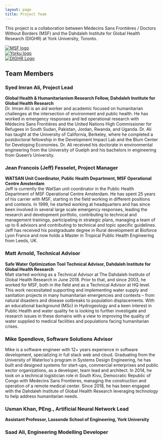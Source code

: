 ```yaml
---
layout: page
title: Project Team
---
```

This project is a collaboration between Médecins Sans Frontières / Doctors Without Borders (MSF) and the Dahdaleh Institute for Global Health Research (DIGHR) at York University, Toronto.

  <div class="column">
  <a href="https://www.doctorswithoutborders.ca/" target="_blank" rel="noopener">
    <img src="{{ site.baseurl }}/public/images/MSF_logo.jpg" alt="MSF logo" margin="5px 5px 5px 5px">
    </a>
  </div>
 <div class="column">
  <a href="http://dighr.yorku.ca/" target="_blank" rel="noopener">
 <img src="{{ site.baseurl }}/public/images/yorku_logo.png" alt="Yorku logo" margin="5px 5px 5px 5px">
    </a>
  </div>
  <div class="column">
   <a href="http://dighr.yorku.ca/" target="_blank" rel="noopener">
     <img src="{{ site.baseurl }}/public/images/DIGHRlogo-red.png" alt="DIGHR Logo" margin="5px 5px 5px 5px">
     </a>
  </div>

<div>
<h2>Team Members</h2>

<h3>Syed Imran Ali, Project Lead</h3>
<b>Global Health & Humanitarianism Research Fellow, Dahdaleh Institute for Global Health Research</b><br>
Dr. Imran Ali is an aid worker and academic focused on humanitarian challenges at the intersection of environment and public health. He has worked in emergency responses and led operational research with Médecins Sans Frontières and the United Nations High Commissioner for Refugees in South Sudan, Pakistan, Jordan, Rwanda, and Uganda. Dr. Ali has taught at the University of California, Berkeley, where he completed a postdoctoral fellowship in the Development Impact Lab and the Blum Center for Developing Economies. Dr. Ali received his doctorate in environmental engineering from the University of Guelph and his bachelors in engineering from Queen’s University.

<h3>Jean Francois (Jeff) Fesselet, Project Manager</h3>
<b>WATSAN Unit Coordinator, Public Health Department, MSF Operational Centre Amsterdam</b><br>
Jeff is currently the WatSan unit coordinator in the Public Health Department of MSF Operational Centre Amsterdam. 
He has spent 25 years of his carrier with MSF, starting in the field working in different positions and contexts. In 1999, he started working at headquarters and has since been involved in several large scale emergency responses, leading the research and development portfolio, contributing to technical and management trainings, participating in strategic plans, managing a team of up to 6 advisors and contributing to technical and topic specific guidelines. 
Jeff has received his postgraduate degree in Rural development at Bioforce Lyon France  and now holds a Master in Tropical Public Health Engineering from Leeds, UK.

<h3>Matt Arnold, Technical Advisor</h3>
<b>Safe Water Optimization Tool Technical Advisor, Dahdaleh Institute for Global Health Research</b><br>
Matt started working as a Technical Advisor at The Dahdaleh Institute of Global Health Research in June 2018. Prior to that, and since 2003, he worked for MSF, both in the field and as a Technical Advisor at HQ level. This work necessitated supporting and implementing water supply and sanitation projects in many humanitarian emergencies and contexts – from natural disasters and disease outbreaks to population displacements. With an educational background (MSc) in Hydrogeology and a keen interest in Public Health and water quality he is looking to further investigate and research issues in these domains with a view to improving the quality of water supplied to medical facilities and populations facing humanitarian crises.

<h3>Mike Spendlove, Software Solutions Advisor</h3>
Mike is a software engineer with 12+ years experience in software development, specializing in full stack web and cloud. Graduating from the University of Waterloo's program in Systems Design Engineering, he has built and designed systems for start-ups, commercial enterprises and public sector organizations, as a developer, team lead and architect. In 2014, he took on a technical logistician role in South Kivu, Democratic Republic of Congo with Medecins Sans Frontieres, managing the construction and operation of a remote medical center. Since 2018, he has been engaged with the Dahdaleh Institute of Global Health Research leveraging technology to help address humanitarian needs.

<h3>Usman Khan, PEng., Artificial Neural Network Lead</h3>
<b>Assistant Professor, Lassonde School of Engineering, York University</b>

<h3>Saad Ali, Engineering Modelling Developer</h3>
</div>
